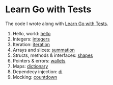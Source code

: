 # Learn Go with Tests

The code I wrote along with [Learn Go with Tests](https://quii.gitbook.io/learn-go-with-tests/).

1. Hello, world: [hello](./hello/)
2. Integers: [integers](./integers/)
3. Iteration: [iteration](./iteration/)
4. Arrays and slices: [summation](./summation/)
5. Structs, methods & interfaces: [shapes](./shapes/)
6. Pointers & errors: [wallets](./wallets/)
7. Maps: [dictionary](./dictionary/)
8. Dependecy injection: [di](./di/)
9. Mocking: [countdown](./countdown/)
